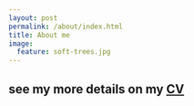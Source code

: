 ```yaml
---
layout: post
permalink: /about/index.html
title: About me
image:
  feature: soft-trees.jpg
---
```


## see my more details on my <a href='http://poemcao.github.io/about/cv.pdf' target="_blank">CV</a>